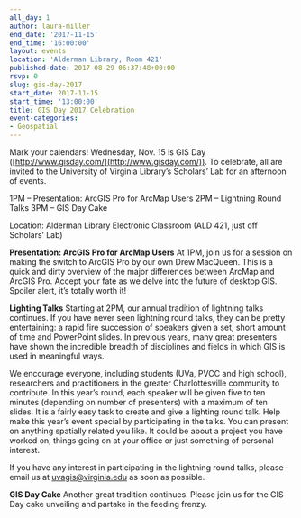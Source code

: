 ```yaml
---
all_day: 1
author: laura-miller
end_date: '2017-11-15'
end_time: '16:00:00'
layout: events
location: 'Alderman Library, Room 421'
published-date: 2017-08-29 06:37:48+00:00
rsvp: 0
slug: gis-day-2017
start_date: 2017-11-15
start_time: '13:00:00'
title: GIS Day 2017 Celebration
event-categories:
- Geospatial
---
```

Mark your calendars! Wednesday, Nov. 15 is GIS Day ([http://www.gisday.com/](http://www.gisday.com/)). To celebrate, all are invited to the University of Virginia Library’s Scholars’ Lab for an afternoon of events.

1PM – Presentation: ArcGIS Pro for ArcMap Users
2PM – Lightning Round Talks
3PM – GIS Day Cake

Location: Alderman Library Electronic Classroom (ALD 421, just off Scholars’ Lab)

**Presentation: ArcGIS Pro for ArcMap Users**
At 1PM, join us for a session on making the switch to ArcGIS Pro by our own Drew MacQueen. This is a quick and dirty overview of the major differences between ArcMap and ArcGIS Pro. Accept your fate as we delve into the future of desktop GIS. Spoiler alert, it’s totally worth it!

**Lighting Talks**
Starting at 2PM, our annual tradition of lightning talks continues. If you have never seen lightning round talks, they can be pretty entertaining: a rapid fire succession of speakers given a set, short amount of time and PowerPoint slides. In previous years, many great presenters have shown the incredible breadth of disciplines and fields in which GIS is used in meaningful ways.

We encourage everyone, including students (UVa, PVCC and high school), researchers and practitioners in the greater Charlottesville community to contribute. In this year’s round, each speaker will be given five to ten minutes (depending on number of presenters) with a maximum of ten slides. It is a fairly easy task to create and give a lighting round talk. Help make this year’s event special by participating in the talks. You can present on anything spatially related you like. It could be about a project you have worked on, things going on at your office or just something of personal interest.

If you have any interest in participating in the lightning round talks, please email us at uvagis@virginia.edu as soon as possible.

**GIS Day Cake**
Another great tradition continues. Please join us for the GIS Day cake unveiling and partake in the feeding frenzy.













